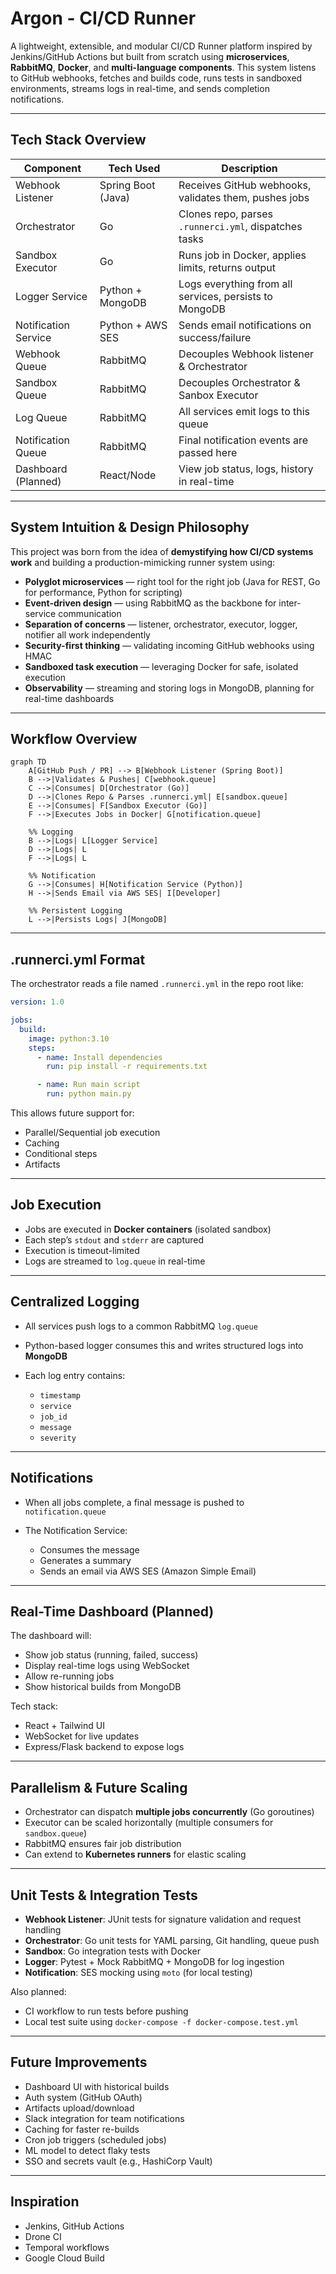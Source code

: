# Argon - CI/CD Runner

A lightweight, extensible, and modular CI/CD Runner platform inspired by Jenkins/GitHub Actions but built from scratch using **microservices**, **RabbitMQ**, **Docker**, and **multi-language components**. This system listens to GitHub webhooks, fetches and builds code, runs tests in sandboxed environments, streams logs in real-time, and sends completion notifications.

---

## Tech Stack Overview

| Component            | Tech Used          | Description                                            |
| -------------------- | ------------------ | ------------------------------------------------------ |
| Webhook Listener     | Spring Boot (Java) | Receives GitHub webhooks, validates them, pushes jobs  |
| Orchestrator         | Go                 | Clones repo, parses `.runnerci.yml`, dispatches tasks  |
| Sandbox Executor     | Go                 | Runs job in Docker, applies limits, returns output     |
| Logger Service       | Python + MongoDB   | Logs everything from all services, persists to MongoDB |
| Notification Service | Python + AWS SES   | Sends email notifications on success/failure           |
| Webhook Queue        | RabbitMQ           | Decouples Webhook listener & Orchestrator              |
| Sandbox Queue        | RabbitMQ           | Decouples Orchestrator & Sanbox Executor               |
| Log Queue            | RabbitMQ           | All services emit logs to this queue                   |
| Notification Queue   | RabbitMQ           | Final notification events are passed here              |
| Dashboard (Planned)  | React/Node         | View job status, logs, history in real-time            |

---

## System Intuition & Design Philosophy

This project was born from the idea of **demystifying how CI/CD systems work** and building a production-mimicking runner system using:

* **Polyglot microservices** — right tool for the right job (Java for REST, Go for performance, Python for scripting)
* **Event-driven design** — using RabbitMQ as the backbone for inter-service communication
* **Separation of concerns** — listener, orchestrator, executor, logger, notifier all work independently
* **Security-first thinking** — validating incoming GitHub webhooks using HMAC
* **Sandboxed task execution** — leveraging Docker for safe, isolated execution
* **Observability** — streaming and storing logs in MongoDB, planning for real-time dashboards

---

## Workflow Overview

```mermaid
graph TD
    A[GitHub Push / PR] --> B[Webhook Listener (Spring Boot)]
    B -->|Validates & Pushes| C[webhook.queue]
    C -->|Consumes| D[Orchestrator (Go)]
    D -->|Clones Repo & Parses .runnerci.yml| E[sandbox.queue]
    E -->|Consumes| F[Sandbox Executor (Go)]
    F -->|Executes Jobs in Docker| G[notification.queue]

    %% Logging
    B -->|Logs| L[Logger Service]
    D -->|Logs| L
    F -->|Logs| L

    %% Notification
    G -->|Consumes| H[Notification Service (Python)]
    H -->|Sends Email via AWS SES| I[Developer]

    %% Persistent Logging
    L -->|Persists Logs| J[MongoDB]

```

---

## .runnerci.yml Format

The orchestrator reads a file named `.runnerci.yml` in the repo root like:

```yml
version: 1.0

jobs:
  build:
    image: python:3.10
    steps:
      - name: Install dependencies
        run: pip install -r requirements.txt

      - name: Run main script
        run: python main.py
```

This allows future support for:

* Parallel/Sequential job execution
* Caching
* Conditional steps
* Artifacts

---


## Job Execution

* Jobs are executed in **Docker containers** (isolated sandbox)
* Each step’s `stdout` and `stderr` are captured
* Execution is timeout-limited
* Logs are streamed to `log.queue` in real-time

---

## Centralized Logging

* All services push logs to a common RabbitMQ `log.queue`
* Python-based logger consumes this and writes structured logs into **MongoDB**
* Each log entry contains:

  * `timestamp`
  * `service`
  * `job_id`
  * `message`
  * `severity`

---

## Notifications

* When all jobs complete, a final message is pushed to `notification.queue`
* The Notification Service:

  * Consumes the message
  * Generates a summary
  * Sends an email via AWS SES (Amazon Simple Email)

---

## Real-Time Dashboard (Planned)

The dashboard will:

* Show job status (running, failed, success)
* Display real-time logs using WebSocket
* Allow re-running jobs
* Show historical builds from MongoDB

Tech stack:

* React + Tailwind UI
* WebSocket for live updates
* Express/Flask backend to expose logs

---

## Parallelism & Future Scaling

* Orchestrator can dispatch **multiple jobs concurrently** (Go goroutines)
* Executor can be scaled horizontally (multiple consumers for `sandbox.queue`)
* RabbitMQ ensures fair job distribution
* Can extend to **Kubernetes runners** for elastic scaling

---

## Unit Tests & Integration Tests

* **Webhook Listener**: JUnit tests for signature validation and request handling
* **Orchestrator**: Go unit tests for YAML parsing, Git handling, queue push
* **Sandbox**: Go integration tests with Docker
* **Logger**: Pytest + Mock RabbitMQ + MongoDB for log ingestion
* **Notification**: SES mocking using `moto` (for local testing)

Also planned:

* CI workflow to run tests before pushing
* Local test suite using `docker-compose -f docker-compose.test.yml`

---

## Future Improvements

* Dashboard UI with historical builds
* Auth system (GitHub OAuth)
* Artifacts upload/download
* Slack integration for team notifications
* Caching for faster re-builds
* Cron job triggers (scheduled jobs)
* ML model to detect flaky tests
* SSO and secrets vault (e.g., HashiCorp Vault)

---

## Inspiration

* Jenkins, GitHub Actions
* Drone CI
* Temporal workflows
* Google Cloud Build
